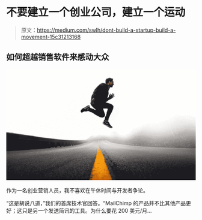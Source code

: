 # 不要建立一个创业公司，建立一个运动

> 原文：<https://medium.com/swlh/dont-build-a-startup-build-a-movement-15c31213168>

## 如何超越销售软件来感动大众

![](img/038aa3b73c0ede20a7c683c0ac2bcfa7.png)

作为一名创业营销人员，我不喜欢在午休时间与开发者争论。

“这是胡说八道，”我们的首席技术官回答。“MailChimp 的产品并不比其他产品更好；这只是另一个发送简讯的工具。为什么要花 200 美元/月…